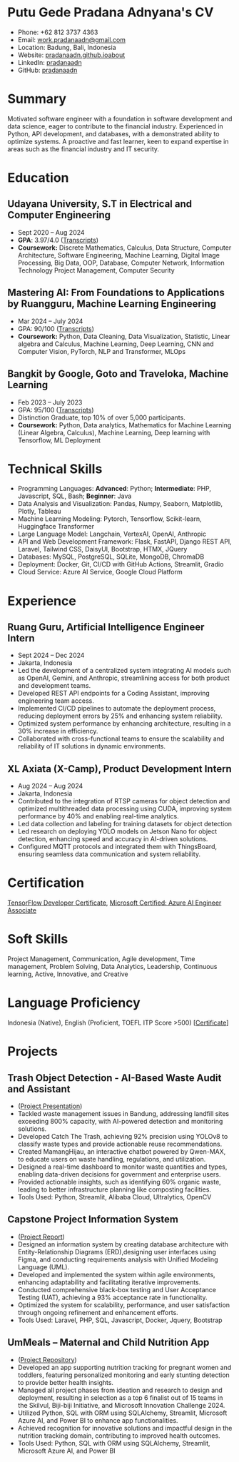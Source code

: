 # Putu Gede Pradana Adnyana's CV

- Phone: +62 812 3737 4363
- Email: [work.pradanaadn@gmail.com](mailto:work.pradanaadn@gmail.com)
- Location: Badung, Bali, Indonesia
- Website: [pradanaadn.github.ioabout](https://pradanaadn.github.io/about/)
- LinkedIn: [pradanaadn](https://linkedin.com/in/pradanaadn)
- GitHub: [pradanaadn](https://github.com/pradanaadn)


# Summary

Motivated software engineer with a foundation in software development and data science, eager to contribute to the financial industry. Experienced in Python, API development, and databases, with a demonstrated ability to optimize systems. A proactive and fast learner, keen to expand expertise in areas such as the financial industry and IT security.

# Education

## Udayana University, S.T in Electrical and Computer Engineering

- Sept 2020 – Aug 2024
- **GPA**: 3.97/4.0 ([Transcripts](https://drive.google.com/file/d/1pP8v7Sbi2i_VDCOLNyjXUbzSdkNwGF2a/view?usp=sharing))
- **Coursework:** Discrete Mathematics, Calculus, Data Structure, Computer Architecture, Software Engineering, Machine Learning, Digital Image Processing, Big Data, OOP, Database, Computer Network, Information Technology Project Management, Computer Security

## Mastering AI: From Foundations to Applications by Ruangguru, Machine Learning Engineering

- Mar 2024 – July 2024
- GPA: 90/100 ([Transcripts](https://drive.google.com/file/d/1zavbSHSpPOePGauqHs-WYxpkUhOqOrRa/view))
- **Coursework:**  Python, Data Cleaning, Data Visualization, Statistic, Linear algebra and Calculus, Machine Learning, Deep Learning, CNN and Computer Vision, PyTorch, NLP and Transformer, MLOps

## Bangkit by Google, Goto and Traveloka, Machine Learning

- Feb 2023 – July 2023
- GPA: 95/100 ([Transcripts](https://drive.google.com/file/d/1JOm2b6ws9PepLZTCV8uZDdDENN64KT7d/view?usp=sharing))
- Distinction Graduate, top 10% of over 5,000 participants.
- **Coursework:** Python, Data analytics, Mathematics for Machine Learning (Linear Algebra, Calculus), Machine Learning, Deep learning with Tensorflow, ML Deployment

# Technical Skills

- Programming Languages: **Advanced**: Python; **Intermediate**: PHP, Javascript, SQL, Bash; **Beginner**: Java
- Data Analysis and Visualization: Pandas, Numpy, Seaborn, Matplotlib, Plotly, Tableau
- Machine Learning Modeling: Pytorch, Tensorflow, Scikit-learn, Huggingface Transformer
- Large Language Model: Langchain, VertexAI, OpenAI, Anthropic
- API and Web Development Framework: Flask, FastAPI, Django REST API, Laravel, Tailwind CSS, DaisyUI, Bootstrap, HTMX, JQuery
- Databases: MySQL, PostgreSQL, SQLite, MongoDB, ChromaDB
- Deployment: Docker, Git, CI/CD with GitHub Actions, Streamlit, Gradio
- Cloud Service: Azure AI Service, Google Cloud Platform
# Experience

## Ruang Guru, Artificial Intelligence Engineer Intern

- Sept 2024 – Dec 2024
- Jakarta, Indonesia
- Led the development of a centralized system integrating AI models such as OpenAI, Gemini, and Anthropic, streamlining access for both product and development teams.
- Developed REST API endpoints for a Coding Assistant, improving engineering team access.
- Implemented CI/CD pipelines to automate the deployment process, reducing deployment errors by 25% and enhancing system reliability.
- Optimized system performance by enhancing architecture, resulting in a 30% increase in efficiency.
- Collaborated with cross-functional teams to ensure the scalability and reliability of IT solutions in dynamic environments.

## XL Axiata (X-Camp), Product Development Intern

- Aug 2024 – Aug 2024
- Jakarta, Indonesia
- Contributed to the integration of RTSP cameras for object detection and optimized multithreaded data processing using CUDA, improving system performance by 40% and enabling real-time analytics.
- Led data collection and labeling for training datasets for object detection
- Led research on deploying YOLO models on Jetson Nano for object detection, enhancing speed and accuracy in AI-driven solutions.
- Configured MQTT protocols and integrated them with ThingsBoard, ensuring seamless data communication and system reliability.

# Certification

[TensorFlow Developer Certificate](https://www.credential.net/e5709acf-2219-4c59-8aaf-987215d069a1), [Microsoft Certified: Azure AI Engineer Associate](https://learn.microsoft.com/api/credentials/share/id-id/PradanaAdnyana-5811/2A28EA83F4251FC4?sharingId=D4E348B6E54ABB69)

# Soft Skills

Project Management, Communication, Agile development, Time management, Problem Solving, Data Analytics, Leadership, Continuous learning, Active, Innovative, and Creative

# Language Proficiency

Indonesia (Native), English (Proficient, TOEFL ITP Score >500) [[Certificate](https://drive.google.com/file/d/1w1m4vxTjOT2xaDfYtqPXp7TDrWySaDbE/view?usp=sharing)]

# Projects

## Trash Object Detection - AI-Based Waste Audit and Assistant

- ([Project Presentation](https://pitch.com/v/mangorenai-x6n96f))
- Tackled waste management issues in Bandung, addressing landfill sites exceeding 800% capacity, with AI-powered detection and monitoring solutions.
- Developed Catch The Trash, achieving 92% precision using YOLOv8 to classify waste types and provide actionable reuse recommendations.
- Created MamangHijau, an interactive chatbot powered by Qwen-MAX, to educate users on waste handling, regulations, and utilization.
- Designed a real-time dashboard to monitor waste quantities and types, enabling data-driven decisions for government and enterprise users.
- Provided actionable insights, such as identifying 60% organic waste, leading to better infrastructure planning like composting facilities.
- Tools Used: Python, Streamlit, Alibaba Cloud, Ultralytics, OpenCV

## Capstone Project Information System

- ([Project Report](https://drive.google.com/file/d/1x37qvoekHEoIhrANusdd5onVDC--48Cn/view?usp=sharing))
- Designed an information system by creating database architecture with Entity-Relationship Diagrams (ERD),designing user interfaces using Figma, and conducting requirements analysis with Unified Modeling Language (UML).
- Developed and implemented the system within agile environments, enhancing adaptability and facilitating iterative improvements.
- Conducted comprehensive black-box testing and User Acceptance Testing (UAT), achieving a 93% acceptance rate in functionality.
- Optimized the system for scalability, performance, and user satisfaction through ongoing refinement and enhancement efforts.
- Tools Used: Laravel, PHP, SQL, Javascript, Docker, Jquery, Bootstrap

## UmMeals – Maternal and Child Nutrition App

- ([Project Repository](https://www.linkedin.com/posts/pradanaadn_ummeals-deck-activity-7223282999407099904-g2PD?utm_source=share&utm_medium=member_desktop))
- Developed an app supporting nutrition tracking for pregnant women and toddlers, featuring personalized monitoring and early stunting detection to provide better health insights.
- Managed all project phases from ideation and research to design and deployment, resulting in selection as a top 6 finalist out of 15 teams in the Skilvul, Biji-biji Initiative, and Microsoft Innovation Challenge 2024.
- Utilized Python, SQL with ORM using SQLAlchemy, Streamlit, Microsoft Azure AI, and Power BI to enhance app functionalities.
- Achieved recognition for innovative solutions and impactful design in the nutrition tracking domain, contributing to improved health outcomes.
- Tools Used: Python, SQL with ORM using SQLAlchemy, Streamlit, Microsoft Azure AI, and Power BI 

